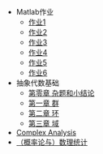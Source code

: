 * Matlab作业
  * [作业1](md草稿/王家乐作业1)
  * [作业2](md草稿/王家乐作业2)
  * [作业3](md草稿/王家乐作业3)
  * [作业4](md草稿/王家乐作业4)
  * [作业5](md草稿/王家乐作业5)
  * [作业6](md草稿/王家乐作业6)    
* 抽象代数基础
  * [第零章 杂题和小结论](Algebra/ch0/ch0.md)
  * [第一章 群](chapter1)
  * [第二章 环](chapter2)
  * [第三章 域](chapter3)
* [Complex Analysis](Complex%20Analysis.md)
* [（概率论与）数理统计](概统.md)

